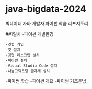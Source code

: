 # java-bigdata-2024
빅데이터 자바 개발자 파이썬 학습 리포지토리

##1일차
-파이썬 개발환경

    -깃헙 가입
    -깃 설치
    -깃헙 데스크탑 설치
    -파이썬 설치
    -Visual Studio Code 설치
    -나눔고딕코딩 글자체 설치
-파이썬 학습
    -파이썬 개요
    -파이썬 기초문법
